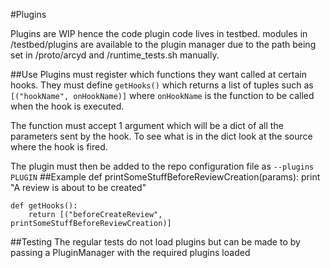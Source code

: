 #Plugins

Plugins are WIP hence the code plugin code lives in testbed.
modules in /testbed/plugins are available to the plugin manager due to the path being set in /proto/arcyd and /runtime_tests.sh manually.

##Use
Plugins must register which functions they want called at certain hooks.
They must define `getHooks()` which returns a list of tuples such as `[("hookName", onHookName)]` where `onHookName` is the function to be called when the hook is executed.

The function must accept 1 argument which will be a dict of all the parameters sent by the hook. To see what is in the dict look at the source where the hook is fired.

The plugin must then be added to the repo configuration file as `--plugins PLUGIN`
##Example
    def printSomeStuffBeforeReviewCreation(params):
        print "A review is about to be created"

    def getHooks():
        return [("beforeCreateReview", printSomeStuffBeforeReviewCreation)]
##Testing
The regular tests do not load plugins but can be made to by passing a PluginManager with the required plugins loaded
